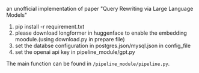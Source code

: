 an unofficial implementation of paper "Query Rewriting via Large Language Models"

1. pip install -r requirement.txt
2. please download longformer in huggenface to enable the embedding moodule.(using download.py in prepare file)
3. set the databse configuration in postgres.json/mysql.json in config_file
4. set the openai api key in pipeline_module/gpt.py

The main function can be found in `/pipeline_module/pipeline.py`.
